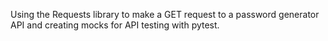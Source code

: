 Using the Requests library to make a GET request to a password generator API and creating mocks for API testing with pytest.
